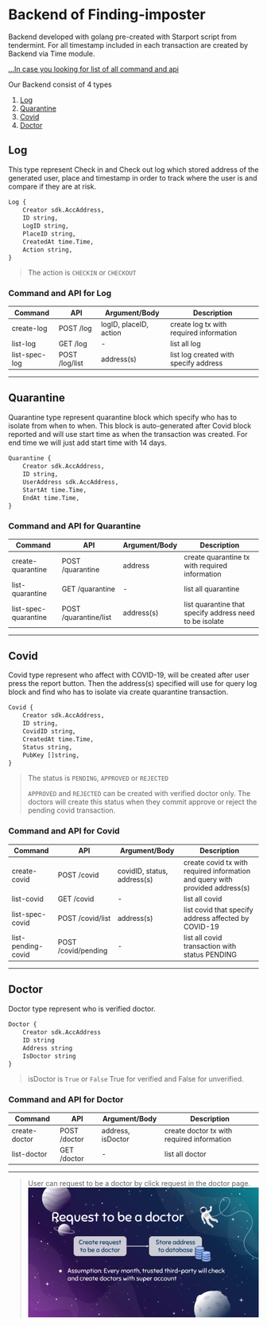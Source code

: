 # Backend of Finding-imposter

Backend developed with golang pre-created with Starport script from tendermint.
For all timestamp included in each transaction are created by Backend via Time module.



[...In case you looking for list of all command and api](Command.md)

Our Backend consist of 4 types
1. [Log](#log)
2. [Quarantine](#quarantine)
3. [Covid](#covid)
4. [Doctor](#doctor)

## Log
This type represent Check in and Check out log which stored address of the generated user, place and timestamp in order to track where the user is and compare if they are at risk.

```
Log {
    Creator sdk.AccAddress,
    ID string,
    LogID string,
    PlaceID string,
    CreatedAt time.Time,
    Action string,
}
```
> The action is `CHECKIN` or `CHECKOUT`
### Command and API for Log
|Command | API | Argument/Body | Description|
|-|-|-|-|
|create-log| POST /log| logID, placeID, action| create log tx with required information
|list-log| GET /log|-| list all log
|list-spec-log| POST /log/list| address(s)| list log created with specify address|
---

## Quarantine
Quarantine type represent quarantine block which specify who has to isolate from when to when.
This block is auto-generated after Covid block reported and will use start time as when the transaction was created. For end time we will just add start time with 14 days.

```
Quarantine {
    Creator sdk.AccAddress,
	ID string,
    UserAddress sdk.AccAddress,
    StartAt time.Time,
    EndAt time.Time,
}
```

### Command and API for Quarantine
|Command | API | Argument/Body | Description|
|-|-|-|-|
|create-quarantine| POST /quarantine| address | create quarantine tx with required information
|list-quarantine| GET /quarantine|-| list all quarantine
|list-spec-quarantine| POST /quarantine/list| address(s)| list quarantine that specify address need to be isolate|
---
## Covid
Covid type represent who affect with COVID-19, will be created after user press the report button. Then the address(s) specified will use for query log block and find who has to isolate via create quarantine transaction.

```
Covid {
	Creator sdk.AccAddress,
	ID string,
    CovidID string,
    CreatedAt time.Time,
    Status string,
    PubKey []string,
}
```
> The status is `PENDING`, `APPROVED` or `REJECTED`
>
> `APPROVED` and `REJECTED` can be created with verified doctor only. The doctors will create this status when they commit approve or reject the pending covid transaction.

### Command and API for Covid
|Command | API | Argument/Body | Description|
|-|-|-|-|
|create-covid| POST /covid| covidID, status, address(s) | create covid tx with required information and query with provided address(s)
|list-covid| GET /covid|-| list all covid
|list-spec-covid| POST /covid/list| address(s)| list covid that specify address affected by COVID-19|
|list-pending-covid| POST /covid/pending |-| list all covid transaction with status PENDING
---
## Doctor
Doctor type represent who is verified doctor.

```
Doctor {
	Creator sdk.AccAddress
	ID string
    Address string
    IsDoctor string
}
```
> isDoctor is `True` or `False` True for verified and False for unverified.
### Command and API for Doctor
|Command | API | Argument/Body | Description|
|-|-|-|-|
|create-doctor| POST /doctor| address, isDoctor | create doctor tx with required information
|list-doctor| GET /doctor|-| list all doctor
---

>User can request to be a doctor by click request in the doctor page.
> ![request_doctor](images/Slide24.JPG)
